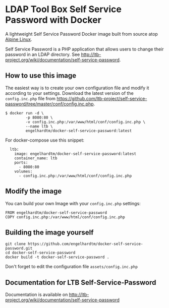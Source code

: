 # LDAP Tool Box Self Service Password with Docker

A lightweight Self Service Password Docker image built from source atop [Alpine Linux](https://store.docker.com/images/alpine).

Self Service Password is a PHP application that allows users to change their password in an LDAP directory. See http://ltb-project.org/wiki/documentation/self-service-password.

## How to use this image

The easiest way is to create your own configuration file and modify it according to your settings. Download the latest version of the `config.inc.php` file from https://github.com/ltb-project/self-service-password/tree/master/conf/config.inc.php.

```
$ docker run -d \
         -p 8080:80 \
         -v config.inc.php:/var/www/html/conf/config.inc.php \
         --name ltb \
         engelhardtm/docker-self-service-password:latest
```

For docker-compose use this snippet:
```
  ltb:
    image: engelhardtm/docker-self-service-password:latest
    container_name: ltb
    ports:
      - 8080:80
    volumes:
      - config.inc.php:/var/www/html/conf/config.inc.php
```


## Modify the image

You can build your own Image with your `config.inc.php` settings:

```
FROM engelhardtm/docker-self-service-password
COPY config.inc.php:/var/www/html/conf/config.inc.php
```

## Building the image yourself

```
git clone https://github.com/engelhardtm/docker-self-service-password.git
cd docker-self-service-password
docker build -t docker-self-service-password .
```

Don't forget to edit the configuration file `assets/config.inc.php`

## Documentation for LTB Self-Service-Password

Documentation is available on http://ltb-project.org/wiki/documentation/self-service-password